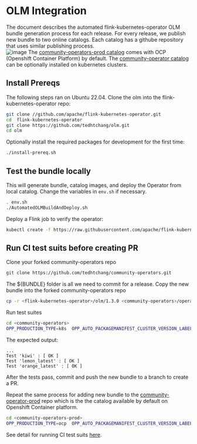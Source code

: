 # OLM Integration

The document describes the automated flink-kubernetes-operator OLM bundle generation process for each release. For every release, we publish new bundle to two online catalogs. Each catalog has a githube repository that uses similar publishing process.   
![image](https://user-images.githubusercontent.com/7155778/202823924-8d08561f-1b5f-4e96-9f87-adc171e699c9.png)
The [community-operators-prod catalog](https://github.com/redhat-openshift-ecosystem/community-operators-prod) comes with OCP (Openshift Container Platform) by default. The [community-operator catalog](https://github.com/k8s-operatorhub/community-operators) can be optionally installed on kubernetes clusters.

## Install Prereqs

The following steps ran on Ubuntu 22.04.
Clone the olm into the flink-kubernetes-operator repo:
```sh
git clone //github.com/apache/flink-kubernetes-operator.git
cd  flink-kubernetes-operator
git clone https://github.com/tedhtchang/olm.git
cd olm
```
Optionally install the required packages for development for the first time:
```sh
./install-prereq.sh
```
## Test the bundle locally
This will generate bundle, catalog images, and deploy the Operator from local catalog.
Change the variables in `env.sh` if necessary.
```sh
. env.sh
./AutomatedOLMBuildAndDeploy.sh
```
Deploy a Flink job to verify the operator:
```sh
kubectl create -f https://raw.githubusercontent.com/apache/flink-kubernetes-operator/release-1.2/examples/basic.yam
```

## Run CI test suits before creating PR

Clone your forked community-operators repo
```sh
git clone https://github.com/tedhtchang/community-operators.git
```
The ${BUNDLE} folder is all we need to commit for a release. Copy the new bundle into the forked community-operators repo
```sh
cp -r <flink-kubernetes-operator>/olm/1.3.0 <community-operators>/operators/flink-kubernetes-operator/
```

Run test suites
```sh
cd <community-operators>
OPP_PRODUCTION_TYPE=k8s  OPP_AUTO_PACKAGEMANIFEST_CLUSTER_VERSION_LABEL=1 bash <(curl -sL https://raw.githubusercontent.com/redhat-openshift-ecosystem/community-operators-pipeline/ci/latest/ci/scripts/opp.sh) all operators/flink-kubernetes-operator/1.3.0
```
The expected output:
```
...
Test 'kiwi' : [ OK ]
Test 'lemon_latest' : [ OK ]
Test 'orange_latest' : [ OK ]
```

After the tests pass, commit and push the new bundle to a branch to create a PR.

Repeat the same process for adding new bundle to the [community-operator-prod](https://github.com/redhat-openshift-ecosystem/community-operators-prod) repo which is the the catalog available by default on Openshift Container platform.
```sh
cd <community-operators-prod>
OPP_PRODUCTION_TYPE=ocp  OPP_AUTO_PACKAGEMANIFEST_CLUSTER_VERSION_LABEL=1 bash <(curl -sL https://raw.githubusercontent.com/redhat-openshift-ecosystem/community-operators-pipeline/ci/latest/ci/scripts/opp.sh) all operators/flink-kubernetes-operator/1.3.0
```

See detail for running CI test suits [here](https://k8s-operatorhub.github.io/community-operators/operator-test-suite/).
